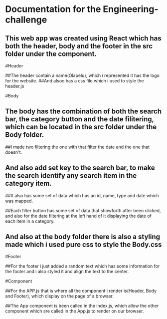 # Documentation for the Engineering-challenge


## This web app was created using React which has both the header, body and  the footer in the src folder under the component.



#Header


##The header contain a name(Olapelu), which i represented it has the logo for the website.
##And alsoo has a css file which i used to style the header.js



#Body

## The body has the combination of both the search bar, the category button and the date filitering, which can be located in the src folder under the Body folder.
##I made two filtering the one with that filter the date and the one that doesn't.
## And also add set key to the search bar, to make the search identify any search item in the category item.

##It also has some set of data which has an id, name, type and date which was mapped.


##Each filter button has some set of data that showforth after been clicked, and also for the date filtering at the left hand of it displaying the date of each item in a category.


## And also at the body folder there is also a styling made which i used pure css to style the Body.css


#Footer


##For the footer i just added a random text which has some information for the footer and i also styled it and align the text to the center.


#Component

##For the APP.js that is where all the component i render is(Header, Body and Footer), which display on the page of a browser.


##The App component is been called in the index.js, which allow the other component which are called in the App.js to render on our browser. 




